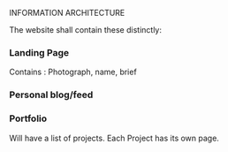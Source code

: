 INFORMATION ARCHITECTURE

The website shall contain these distinctly:
### Landing Page
Contains : Photograph, name, brief
### Personal blog/feed

### Portfolio
Will have a list of projects. Each Project has its own page. 
